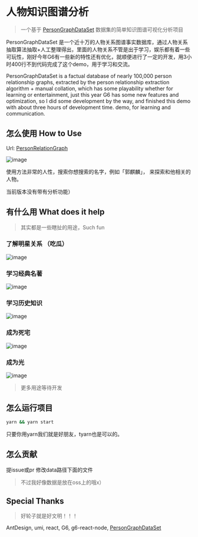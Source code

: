 # 人物知识图谱分析

> 一个基于 [PersonGraphDataSet](https://github.com/liuhuanyong/PersonGraphDataSet) 数据集的简单知识图谱可视化分析项目

PersonGraphDataSet 是一个近十万的人物关系图谱事实数据库，通过人物关系抽取算法抽取+人工整理得出，里面的人物关系不管是出于学习，娱乐都有着一些可玩性，刚好今年G6有一些新的特性还有优化，就顺便进行了一定的开发，用3小时400行不到代码完成了这个demo，用于学习和交流。

PersonGraphDataSet is a factual database of nearly 100,000 person relationship graphs, extracted by the person relationship extraction algorithm + manual collation, which has some playability whether for learning or entertainment, just this year G6 has some new features and optimization, so I did some development by the way, and finished this demo with about three hours of development time. demo, for learning and communication.

## 怎么使用 How to Use

Url: [PersonRelationGraph](https://dicegraph.github.io/PersonRelationGraph/)

![image](https://user-images.githubusercontent.com/15213473/137295694-75cccd7c-2b98-4b01-add6-a5536833ad2b.png)


使用方法非常的人性，搜索你想搜索的名字，例如「郭麒麟」， 来探索和他相关的人物。

当前版本没有带有分析功能）

## 有什么用 What does it help

> 其实都是一些瞎扯的用途，Such fun

### 了解明星关系 （吃瓜）

![image](https://user-images.githubusercontent.com/15213473/137296429-aeb0cce3-8825-4cc8-bf3c-14813a4a110c.png)

### 学习经典名著

![image](https://user-images.githubusercontent.com/15213473/137296596-ed799c74-cdf8-4d2b-b769-cd4a5f86d587.png)

### 学习历史知识

![image](https://user-images.githubusercontent.com/15213473/137297033-598d9334-b552-4d3b-b6e8-2d16dd4244d9.png)

### 成为死宅

![image](https://user-images.githubusercontent.com/15213473/137297228-d27112ec-47d5-4bc8-8f4a-5b257ea2e4d8.png)

### 成为光

![image](https://user-images.githubusercontent.com/15213473/137297652-d314a753-2248-4dc3-8337-1c966bc6ff79.png)

> 更多用途等待开发


## 怎么运行项目

```bash
yarn && yarn start
```

只要你用yarn我们就是好朋友，tyarn也是可以的。

## 怎么贡献

提issue或pr 修改data路径下面的文件

> 不过我好像数据是放在oss上的哦x）


## Special Thanks

> 好轮子就是好文明！！！

AntDesign, umi, react, G6, g6-react-node, [PersonGraphDataSet](https://github.com/liuhuanyong/PersonGraphDataSet)

